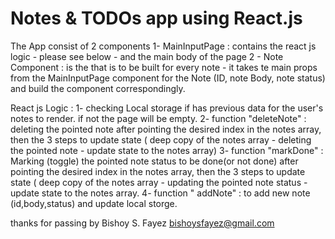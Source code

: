 # Notes & TODOs app using React.js

The App consist of 2 components 
1- MainInputPage : contains the react js logic - please see below -  and the main body of the page
2 - Note Component : is the that is to be built for every note - it takes te main props from the MainInputPage component for the Note (ID, note Body, note status) and build the component correspondingly.

React js Logic : 
1- checking Local storage if has previous data for the user's notes to render. if not the page will be empty.
2- function "deleteNote" : deleting the pointed note after pointing the desired index in the notes array, then the 3 steps to update state ( deep copy of the notes array - deleting the pointed note - update state to the notes array)
3- function "markDone" : Marking (toggle) the pointed note status to be done(or not done) after pointing the desired index in the notes array, then the 3 steps to update state ( deep copy of the notes array - updating the pointed note status - update state to the notes array.
4- function " addNote" : to add new note (id,body,status) and update local storge.

thanks for passing by
Bishoy S. Fayez
bishoysfayez@gmail.com

